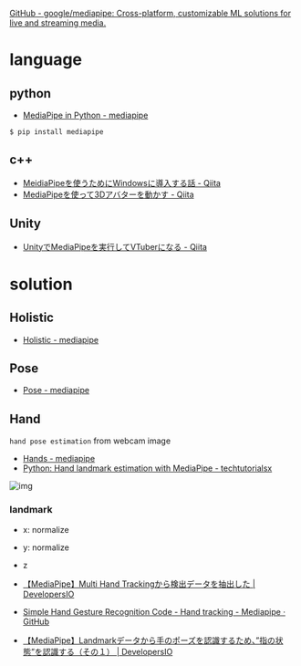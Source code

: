 [GitHub - google/mediapipe: Cross-platform, customizable ML solutions for live and streaming media.](https://github.com/google/mediapipe)

# language

## python
- [MediaPipe in Python - mediapipe](https://google.github.io/mediapipe/getting_started/python)


`$ pip install mediapipe`

## c++
- [MeidiaPipeを使うためにWindowsに導入する話 - Qiita](https://qiita.com/Entis/items/e470ce54e70244aaf4a9)
- [MediaPipeを使って3Dアバターを動かす - Qiita](https://qiita.com/Entis/items/ab9bd76ac230da2fa060)

## Unity
- [UnityでMediaPipeを実行してVTuberになる - Qiita](https://qiita.com/yamatohkd/items/b2d9a6055761b0b2c369)

# solution

## Holistic
- [Holistic - mediapipe](https://google.github.io/mediapipe/solutions/holistic)

## Pose
- [Pose - mediapipe](https://google.github.io/mediapipe/solutions/pose.html#python-solution-api)

## Hand 
`hand pose estimation`  from webcam image 
- [Hands - mediapipe](https://google.github.io/mediapipe/solutions/hands#python-solution-api)
- [Python: Hand landmark estimation with MediaPipe - techtutorialsx](https://techtutorialsx.com/2021/04/10/python-hand-landmark-estimation/)

![img](https://google.github.io/mediapipe/images/mobile/hand_landmarks.png)

### landmark
- x: normalize
- y: normalize
- z

- [【MediaPipe】Multi Hand Trackingから検出データを抽出した | DevelopersIO](https://dev.classmethod.jp/articles/mediapipe-extract-data-from-multi-hand-tracking/#toc-14)
- [Simple Hand Gesture Recognition Code - Hand tracking - Mediapipe · GitHub](https://gist.github.com/TheJLifeX/74958cc59db477a91837244ff598ef4a)
- [【MediaPipe】Landmarkデータから手のポーズを認識するため、”指の状態”を認識する（その１） | DevelopersIO](https://dev.classmethod.jp/articles/mediapipe-recognize-hand-pose-with-multi-hand-tracking/)
